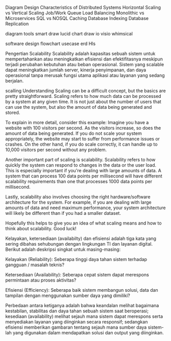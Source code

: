 Diagram Design
Characteristics of Distributed Systems
Horizontal Scaling vs Vertical Scaling
Job/Work Queue
Load Balancing
Monolithic vs Microservices
SQL vs NOSQL
Caching
Database Indexing
Database Replication

diagram tools
smart draw
lucid chart
draw io
visio
whimsical

software design
flowchart
usecase
erd
Hls

Pengertian Scalability
Scalability adalah kapasitas sebuah sistem untuk mempertahankan atau meningkatkan efisiensi dan efektifitasnya meskipun terjadi perubahan kebutuhan atau beban operasional. Sistem yang scalable dapat meningkatkan jumlah server, kinerja penyimpanan, dan daya operasional tanpa merusak fungsi utama aplikasi atau layanan yang sedang berjalan.

scalling
Understanding Scaling can be a difficult concept, but the basics are pretty straightforward. Scaling refers to how much data can be processed by a system at any given time. It is not just about the number of users that can use the system, but also the amount of data being generated and stored.

To explain in more detail, consider this example: Imagine you have a website with 100 visitors per second. As the visitors increase, so does the amount of data being generated. If you do not scale your system appropriately, the website may start to suffer from performance issues or crashes. On the other hand, if you do scale correctly, it can handle up to 10,000 visitors per second without any problem.

Another important part of scaling is scalability. Scalability refers to how quickly the system can respond to changes in the data or the user load. This is especially important if you're dealing with large amounts of data. A system that can process 100 data points per millisecond will have different scalability requirements than one that processes 1000 data points per millisecond.

Lastly, scalability also involves choosing the right hardware/software architecture for the system. For example, if you are dealing with large amounts of data and need maximum performance, your system architecture will likely be different than if you had a smaller dataset.

Hopefully this helps to give you an idea of what scaling means and how to think about scalability. Good luck!

Kelayakan, ketersediaan (availabilty) dan efisiensi adalah tiga kata yang sering dibahas sehubungan dengan lingkungan TI dan layanan digital. Berikut adalah deskripsi singkat untuk masing-masing:

Kelayakan (Reliability): Seberapa tinggi daya tahan sistem terhadap gangguan / masalah teknis?

Ketersediaan (Availability): Seberapa cepat sistem dapat merespons permintaan atau proses aktivitas?

Efisiensi (Efficiency): Seberapa baik sistem membangun solusi, data dan tampilan dengan menggunakan sumber daya yang dimiliki?

Perbedaan antara ketiganya adalah bahwa keandalan melihat bagaimana kestabilan, stabilitas dan daya tahan sebuah sistem saat beroperasi; kesediaan (availability) melihat sejauh mana sistem dapat merespons serta menyediakan layanan yang diinginkan secara responsif; sedangkan efisiensi memberikan gambaran tentang sejauh mana sumber daya sistem-lah yang digunakan dalam mendapatkan solusi dan output yang diinginkan.
